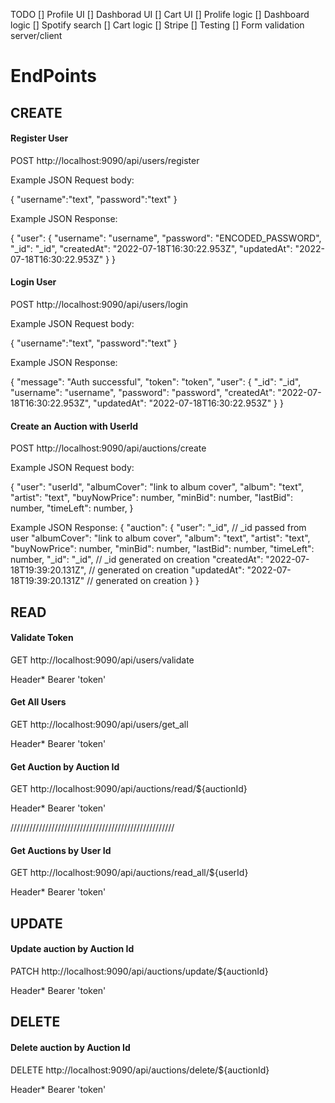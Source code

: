 TODO
[] Profile UI
[] Dashborad UI
[] Cart UI
[] Prolife logic
[] Dashboard logic
[] Spotify search
[] Cart logic
[] Stripe
[] Testing
[] Form validation server/client

# EndPoints

## CREATE

#### Register User
POST
http://localhost:9090/api/users/register

Example JSON Request body:

{
    "username":"text",
    "password":"text"
}

Example JSON Response:


{
  "user": {
    "username": "username",
    "password": "ENCODED_PASSWORD",
    "_id": "_id",
    "createdAt": "2022-07-18T16:30:22.953Z",
    "updatedAt": "2022-07-18T16:30:22.953Z"
  }
}

#### Login User
POST
http://localhost:9090/api/users/login

Example JSON Request body:

{
    "username":"text",
    "password":"text"
}

Example JSON Response:

{
  "message": "Auth successful",
  "token": "token",
  "user": {
    "_id": "_id",
    "username": "username",
    "password": "password",
    "createdAt": "2022-07-18T16:30:22.953Z",
    "updatedAt": "2022-07-18T16:30:22.953Z"
  }
}

#### Create an Auction with UserId
POST
http://localhost:9090/api/auctions/create

Example JSON Request body:

{
    "user": "userId",
    "albumCover": "link to album cover",
    "album": "text",
    "artist": "text",
    "buyNowPrice": number,
    "minBid": number,
    "lastBid": number,
    "timeLeft": number,
}

Example JSON Response:
{
  "auction": {
    "user": "_id", // _id passed from user
    "albumCover": "link to album cover",
    "album": "text",
    "artist": "text",
    "buyNowPrice": number,
    "minBid": number,
    "lastBid": number,
    "timeLeft": number,
    "_id": "_id", // _id generated on creation
    "createdAt": "2022-07-18T19:39:20.131Z", // generated on creation
    "updatedAt": "2022-07-18T19:39:20.131Z" // generated on creation
  }
}

## READ

#### Validate Token
GET
http://localhost:9090/api/users/validate

Header*
Bearer 'token'

#### Get All Users
GET
http://localhost:9090/api/users/get_all

Header*
Bearer 'token'

#### Get Auction by Auction Id
GET
http://localhost:9090/api/auctions/read/${auctionId}

Header*
Bearer 'token'

////////////////////////////////////////////////////

#### Get Auctions by User Id
GET
http://localhost:9090/api/auctions/read_all/${userId}

Header*
Bearer 'token'

## UPDATE

#### Update auction by Auction Id
PATCH
http://localhost:9090/api/auctions/update/${auctionId}

Header*
Bearer 'token'

## DELETE

#### Delete auction by Auction Id
DELETE
http://localhost:9090/api/auctions/delete/${auctionId}

Header*
Bearer 'token'